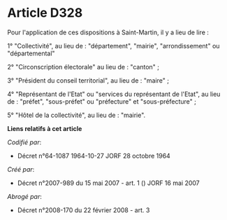 # Article D328

Pour l'application de ces dispositions à Saint-Martin, il y a lieu de lire :

1° "Collectivité", au lieu de : "département", "mairie", "arrondissement" ou "départemental"

2° "Circonscription électorale" au lieu de : "canton" ;

3° "Président du conseil territorial", au lieu de : "maire" ;

4° "Représentant de l'Etat" ou "services du représentant de l'Etat", au lieu de : "préfet", "sous-préfet" ou "préfecture" et
"sous-préfecture" ;

5° "Hôtel de la collectivité", au lieu de : "mairie".

**Liens relatifs à cet article**

_Codifié par_:

  - Décret n°64-1087 1964-10-27 JORF 28 octobre 1964

_Créé par_:

  - Décret n°2007-989 du 15 mai 2007 - art. 1 () JORF 16 mai 2007

_Abrogé par_:

  - Décret n°2008-170 du 22 février 2008 - art. 3
